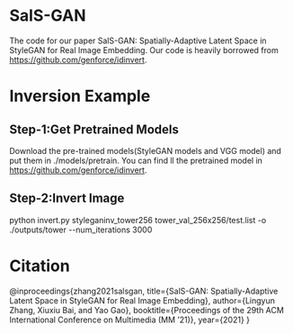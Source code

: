 # SalS-GAN
The code for our paper SalS-GAN: Spatially-Adaptive Latent Space in StyleGAN for Real Image Embedding. Our code is heavily borrowed from <a>https://github.com/genforce/idinvert</a>.

# Inversion Example
## Step-1:Get Pretrained Models
Download the pre-trained models(StyleGAN models and VGG model) and put them in ./models/pretrain. You can find ll the pretrained model in <a>https://github.com/genforce/idinvert</a>.
## Step-2:Invert Image
python invert.py styleganinv_tower256  tower_val_256x256/test.list -o ./outputs/tower  --num_iterations 3000

# Citation
@inproceedings{zhang2021salsgan,
  title={SalS-GAN: Spatially-Adaptive Latent Space in StyleGAN for Real Image Embedding},
  author={Lingyun Zhang, Xiuxiu Bai, and Yao Gao},
  booktitle={Proceedings of the 29th ACM International Conference on Multimedia (MM ’21)},
  year={2021}
}
